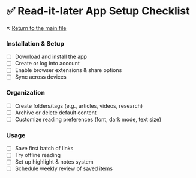 # ✅ Read-it-later App Setup Checklist

↖️ [Return to the main file](../README.md)

### Installation & Setup
- [ ] Download and install the app
- [ ] Create or log into account
- [ ] Enable browser extensions & share options
- [ ] Sync across devices

### Organization
- [ ] Create folders/tags (e.g., articles, videos, research)
- [ ] Archive or delete default content
- [ ] Customize reading preferences (font, dark mode, text size)

### Usage
- [ ] Save first batch of links
- [ ] Try offline reading
- [ ] Set up highlight & notes system
- [ ] Schedule weekly review of saved items
